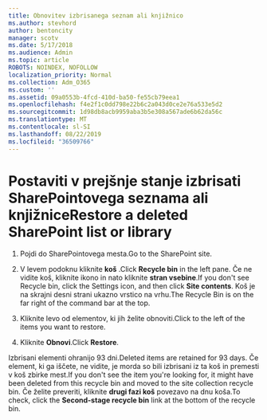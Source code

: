 ```yaml
---
title: Obnovitev izbrisanega seznam ali knjižnico
ms.author: stevhord
author: bentoncity
manager: scotv
ms.date: 5/17/2018
ms.audience: Admin
ms.topic: article
ROBOTS: NOINDEX, NOFOLLOW
localization_priority: Normal
ms.collection: Adm_O365
ms.custom: ''
ms.assetid: 09a0553b-4fcd-410d-ba50-fe55cb79eea1
ms.openlocfilehash: f4e2f1c0dd798e22b6c2a043d0ce2e76a533e5d2
ms.sourcegitcommit: 1d98db8acb9959aba3b5e308a567ade6b62da56c
ms.translationtype: MT
ms.contentlocale: sl-SI
ms.lasthandoff: 08/22/2019
ms.locfileid: "36509766"
---
```

# <a name="restore-a-deleted-sharepoint-list-or-library"></a><span data-ttu-id="f0a17-102">Postaviti v prejšnje stanje izbrisati SharePointovega seznama ali knjižnice</span><span class="sxs-lookup"><span data-stu-id="f0a17-102">Restore a deleted SharePoint list or library</span></span>

1. <span data-ttu-id="f0a17-103">Pojdi do SharePointovega mesta.</span><span class="sxs-lookup"><span data-stu-id="f0a17-103">Go to the SharePoint site.</span></span>
    
2. <span data-ttu-id="f0a17-104">V levem podoknu kliknite **koš** .</span><span class="sxs-lookup"><span data-stu-id="f0a17-104">Click **Recycle bin** in the left pane.</span></span> <span data-ttu-id="f0a17-105">Če ne vidite koš, kliknite ikono in nato kliknite **stran vsebine**.</span><span class="sxs-lookup"><span data-stu-id="f0a17-105">If you don't see Recycle bin, click the Settings icon, and then click **Site contents**.</span></span> <span data-ttu-id="f0a17-106">Koš je na skrajni desni strani ukazno vrstico na vrhu.</span><span class="sxs-lookup"><span data-stu-id="f0a17-106">The Recycle Bin is on the far right of the command bar at the top.</span></span>
    
3. <span data-ttu-id="f0a17-107">Kliknite levo od elementov, ki jih želite obnoviti.</span><span class="sxs-lookup"><span data-stu-id="f0a17-107">Click to the left of the items you want to restore.</span></span>
    
4. <span data-ttu-id="f0a17-108">Kliknite **Obnovi**.</span><span class="sxs-lookup"><span data-stu-id="f0a17-108">Click **Restore**.</span></span>
    
<span data-ttu-id="f0a17-109">Izbrisani elementi ohranijo 93 dni.</span><span class="sxs-lookup"><span data-stu-id="f0a17-109">Deleted items are retained for 93 days.</span></span> <span data-ttu-id="f0a17-110">Če element, ki ga iščete, ne vidite, je morda so bili izbrisani iz ta koš in premesti v koš zbirke mest.</span><span class="sxs-lookup"><span data-stu-id="f0a17-110">If you don't see the item you're looking for, it might have been deleted from this recycle bin and moved to the site collection recycle bin.</span></span> <span data-ttu-id="f0a17-111">Če želite preveriti, kliknite **drugi fazi koš** povezavo na dnu koša.</span><span class="sxs-lookup"><span data-stu-id="f0a17-111">To check, click the **Second-stage recycle bin** link at the bottom of the recycle bin.</span></span> 
  

